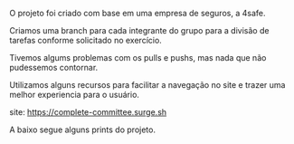 O projeto foi criado com base em uma empresa de seguros, a 4safe.

Criamos uma branch para cada integrante do grupo para a divisão de tarefas conforme solicitado no exercício.

Tivemos algums problemas com os pulls e pushs, mas nada que não pudessemos contornar.

Utilizamos alguns recursos para facilitar a navegação no site e trazer uma melhor experiencia para o usuário.

site: https://complete-committee.surge.sh

A baixo segue alguns prints do projeto.

